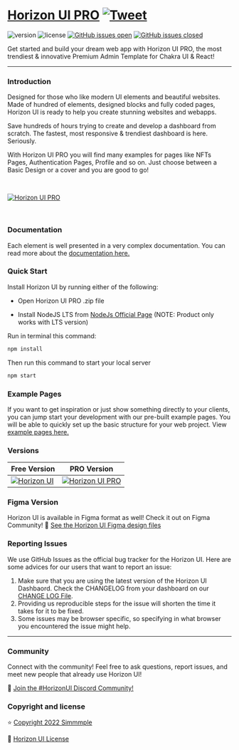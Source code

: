# [Horizon UI PRO](https://horizon-ui.com/chakra-pro) [![Tweet](https://img.shields.io/twitter/url/http/shields.io.svg?style=social&logo=twitter)](https://twitter.com/intent/tweet?url=https://horizon-ui.com/pro&text=Check%20Horizon%20UI%20PRO,%20the%20trendiest%20Premium%20admin%20template%20for%20Chakra%20UI!)

![version](https://img.shields.io/badge/version-1.0.0-blue.svg)
![license](https://img.shields.io/badge/license-MIT-blue.svg)
[![GitHub issues open](https://img.shields.io/github/issues/horizon-ui/horizon-ui-chakra.svg?maxAge=2592000)](https://github.com/horizon-ui/horizon-ui-chakra/issues?q=is%3Aopen+is%3Aissue)
[![GitHub issues closed](https://img.shields.io/github/issues-closed-raw/horizon-ui/horizon-ui-chakra.svg?maxAge=2592000)](https://github.com/horizon-ui/horizon-ui-chakra/issues?q=is%3Aissue+is%3Aclosed)

Get started and build your dream web app with Horizon UI PRO, the most trendiest &
innovative Premium Admin Template for Chakra UI & React!

---

### Introduction

Designed for those who like modern UI elements and beautiful websites. Made of
hundred of elements, designed blocks and fully coded pages, Horizon UI is ready
to help you create stunning websites and webapps.

Save hundreds of hours trying to create and develop a dashboard from scratch.
The fastest, most responsive & trendiest dashboard is here. Seriously.

With Horizon UI PRO you will find many examples for pages like NFTs Pages,
Authentication Pages, Profile and so on. Just choose between a Basic Design or a
cover and you are good to go!

<p>&nbsp;</p>

[<img alt="Horizon UI PRO" src="https://i.ibb.co/R6jFKRM/introduction-image-1.png" /> ](https://github.com/horizon-ui/horizon-ui-chakra)

<p>&nbsp;</p>

### Documentation

Each element is well presented in a very complex documentation. You can read
more about the
<a href="https://horizon-ui.com/docs?ref=readme-horizon" target="_blank">documentation
here.</a>

### Quick Start

Install Horizon UI by running either of the following:

- Open Horizon UI PRO .zip file

- Install NodeJS LTS from
  [NodeJs Official Page](https://nodejs.org/en/?ref=horizon-documentation)
  (NOTE: Product only works with LTS version)

Run in terminal this command:

```bash
npm install
```

Then run this command to start your local server

```bash
npm start
```

### Example Pages

If you want to get inspiration or just show something directly to your clients,
you can jump start your development with our pre-built example pages. You will
be able to quickly set up the basic structure for your web project. View
<a href="https://live.horizon-ui.com/free?ref=readme-horizon" target="_blank">example
pages here.</a>

### Versions

| Free Version                                                                                                       | PRO Version                                                                                                               |
| ------------------------------------------------------------------------------------------------------------------ | ------------------------------------------------------------------------------------------------------------------------- |
| [![Horizon UI](https://i.ibb.co/fdyTwz1/introduction-image-2.png)](https://www.horizon-ui.com/?ref=readme-horizon) | [![Horizon UI PRO](https://i.ibb.co/R6jFKRM/introduction-image-1.png)](https://www.horizon-ui.com/pro?ref=readme-horizon) |

### Figma Version

Horizon UI is available in Figma format as well! Check it out on Figma
Community! 🎨
[See the Horizon UI Figma design files](https://horizon-ui.com/figma/)

### Reporting Issues

We use GitHub Issues as the official bug tracker for the Horizon UI. Here are
some advices for our users that want to report an issue:

1. Make sure that you are using the latest version of the Horizon UI Dashbaord.
   Check the CHANGELOG from your dashboard on our
   [CHANGE LOG File](https://github.com/horizon-ui/horizon-ui-chakra/blob/main/CHANGELOG.md?ref=readme-horizon).
2. Providing us reproducible steps for the issue will shorten the time it takes
   for it to be fixed.
3. Some issues may be browser specific, so specifying in what browser you
   encountered the issue might help.

---

### Community

Connect with the community! Feel free to ask questions, report issues, and meet
new people that already use Horizon UI!

💬 [Join the #HorizonUI Discord Community!](https://discord.gg/f6tEKFBd4m)

### Copyright and license

⭐️ [Copyright 2022 Simmmple ](https://www.simmmple.com/?ref=readme-horizon)

📄 [Horizon UI License](https://www.horizon-ui.com/license?ref=readme-horizon)
